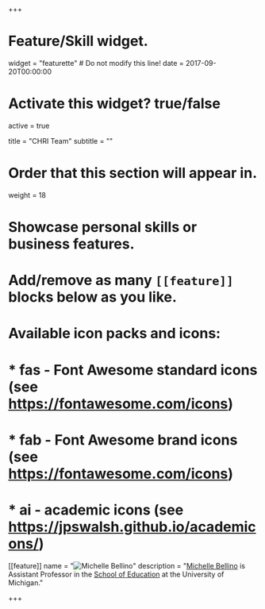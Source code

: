 +++
# Feature/Skill widget.
widget = "featurette"  # Do not modify this line!
date = 2017-09-20T00:00:00

# Activate this widget? true/false
active = true

title = "CHRI Team"
subtitle = ""

# Order that this section will appear in.
weight = 18

# Showcase personal skills or business features.
# 
# Add/remove as many `[[feature]]` blocks below as you like.
# 
# Available icon packs and icons:
# * fas - Font Awesome standard icons (see https://fontawesome.com/icons)
# * fab - Font Awesome brand icons (see https://fontawesome.com/icons)
# * ai - academic icons (see https://jpswalsh.github.io/academicons/)

[[feature]]
  name = "![Michelle Bellino](https://hopeful-meninsky-348e1c.netlify.com/img/team/bellino.png)"
  description = "[Michelle Bellino](http://michellejbellino.com/) is Assistant Professor in the [School of Education](http://www.soe.umich.edu/) at the University of Michigan."


+++
